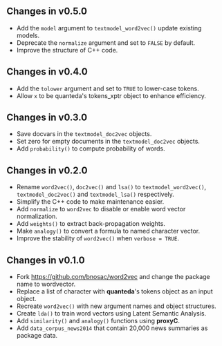 ## Changes in v0.5.0

- Add the `model` argument to `textmodel_word2vec()` update existing models.
- Deprecate the `normalize` argument and set to `FALSE` by default. 
- Improve the structure of C++ code.

## Changes in v0.4.0

- Add the `tolower` argument and set to `TRUE` to lower-case tokens.
- Allow `x` to be quanteda's tokens_xptr object to enhance efficiency.

## Changes in v0.3.0

- Save docvars in the `textmodel_doc2vec` objects.
- Set zero for empty documents in the `textmodel_doc2vec` objects. 
- Add `probability()` to compute probability of words.

## Changes in v0.2.0

- Rename `word2vec()`, `doc2vec()` and `lsa()` to `textmodel_word2vec()`, `textmodel_doc2vec()` and `textmodel_lsa()` respectively. 
- Simplify the C++ code to make maintenance easier.
- Add `normalize` to `word2vec` to disable or enable word vector normalization.
- Add `weights()` to extract back-propagation weights.
- Make `analogy()` to convert a formula to named character vector.
- Improve the stability of `word2vec()` when `verbose = TRUE`.

## Changes in v0.1.0

- Fork https://github.com/bnosac/word2vec and change the package name to wordvector.
- Replace a list of character with **quanteda**'s tokens object as an input object.
- Recreate `word2vec()` with new argument names and object structures.
- Create `lda()` to train word vectors using Latent Semantic Analysis.
- Add `similarity()` and `analogy()` functions using **proxyC**.
- Add `data_corpus_news2014` that contain 20,000 news summaries as package data.